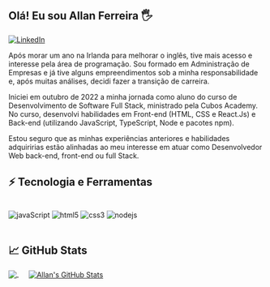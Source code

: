## Olá! Eu sou Allan Ferreira 🖐️

[![LinkedIn](https://img.shields.io/badge/LinkedIn-0077B5?style=for-the-badge&logo=linkedin&logoColor=white)](https://www.linkedin.com/in/allan-ferreira-72a562184/)

Após morar um ano na Irlanda para melhorar o inglês, tive mais acesso e interesse pela área de programação. Sou formado em Administração de Empresas e já tive alguns empreendimentos sob a minha responsabilidade e, após muitas análises, decidi fazer a transição de carreira. 

Iniciei em outubro de 2022 a minha jornada como aluno do curso de Desenvolvimento de Software Full Stack, ministrado pela Cubos Academy. No curso, desenvolvi habilidades em Front-end (HTML, CSS e React.Js) e Back-end (utilizando JavaScript, TypeScript, Node e pacotes npm).

Estou seguro que as minhas experiências anteriores e habilidades adquiririas estão alinhadas ao meu interesse em atuar como Desenvolvedor Web back-end, front-end ou full Stack.

## ⚡ Tecnologia e Ferramentas
<div style="display: inline_block"><br/>
  <img align="center" alt="javaScript" src="https://img.shields.io/badge/JavaScript-323330?style=for-the-badge&logo=javascript&logoColor=F7DF1E" />
  <img align="center" alt="html5" src="https://img.shields.io/badge/HTML5-E34F26?style=for-the-badge&logo=html5&logoColor=white" />
  <img align="center" alt="css3" src="https://img.shields.io/badge/CSS3-1572B6?style=for-the-badge&logo=css3&logoColor=white" />
  <img align="center" alt="nodejs" src="https://img.shields.io/badge/Node.js-43853D?style=for-the-badge&logo=node.js&logoColor=white" />
</div><br/>


## &#x1f4c8; GitHub Stats

<a href="https://github.com/allanssf/python-project-blueprint">
  <img align="center" src="https://github-readme-stats.vercel.app/api/top-langs/?username=allanssf&theme=blue-green" />
</a>
&nbsp;&nbsp;&nbsp;&nbsp;
<a href="https://github.com/allanssf/allanssf">
  <img align="center" src="https://github-readme-stats.vercel.app/api?username=allanssf&show_icons=true&line_height=27&count_private=true&title_color=ffffff&text_color=c9cacc&icon_color=2bbc8a&bg_color=1d1f21" alt="Allan's GitHub Stats" />
</a>
